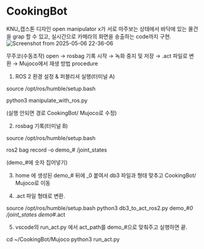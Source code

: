 # CookingBot
KNU_캡스톤 디자인
open manipulator x가 서로 마주보는 상태에서 바닥에 있는 물건을 grap 할 수 있고, 실시간으로 카메라의 화면을 송출하는 code까지 구현.
![Screenshot from 2025-05-06 22-36-06](https://github.com/user-attachments/assets/dbcace9d-5c38-4581-bba4-0ebe8190ce5d)

무주코(수동조작) open → rosbag 기록 시작 → 녹화 중지 및 저장 → .act 파일로 변환 → Mujoco에서 재생 방법 procedure

1. ROS 2 환경 설정 & 퍼블리셔 실행(터미널 A)

source /opt/ros/humble/setup.bash

python3 manipulate_with_ros.py

(실행 안되면 경로 CookingBot/ Mujoco로 수정)

2. rosbag 기록(터미널 B)

source /opt/ros/humble/setup.bash

ros2 bag record -o demo_# /joint_states

(demo_#에 숫자 집어넣기)

3. home 에 생성된 demo_# 뒤에 _0 붙여서 db3 파일과 형태 맞추고 CookingBot/ Mujoco로 이동

4. .act 파일 형태로 변환.

source /opt/ros/humble/setup.bash
python3 db3_to_act_ros2.py demo_#_0 /joint_states demo_#.act

5. vscode의 run_act.py 에서 act_path를 demo_#으로 맞춰주고 실행하면 끝.

cd ~/CookingBot/Mujoco
python3 run_act.py
